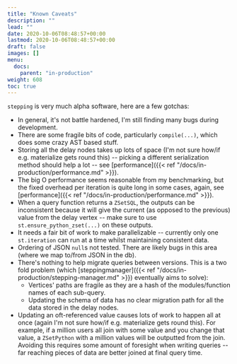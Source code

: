 ```yaml
---
title: "Known Caveats"
description: ""
lead: ""
date: 2020-10-06T08:48:57+00:00
lastmod: 2020-10-06T08:48:57+00:00
draft: false
images: []
menu:
  docs:
    parent: "in-production"
weight: 608
toc: true
---
```


`stepping` is very much alpha software, here are a few gotchas:

- In general, it's not battle hardened, I'm still finding many bugs during development.
- There are some fragile bits of code, particularly `compile(...)`, which does some crazy AST based stuff.
- Storing all the delay nodes takes up lots of space (I'm not sure how/if e.g. materialize gets round this) -- picking a different serialization method should help a lot -- see [performance]({{< ref "/docs/in-production/performance.md" >}}).
- The big O performance seems reasonable from my benchmarking, but the fixed overhead per iteration is quite long in some cases, again, see [performance]({{< ref "/docs/in-production/performance.md" >}}).
- When a query function returns a `ZSetSQL`, the outputs can be inconsistent because it will give the current (as opposed to the previous) value from the delay vertex -- make sure to use `st.ensure_python_zset(...)` on these outputs.
- It needs a fair bit of work to make parallelizable -- currently only one `st.iteration` can run at a time whilst maintaining consistent data.
- Ordering of JSON `null`s not tested. There are likely bugs in this area (where we map to/from JSON in the db).
- There's nothing to help migrate queries between versions. This is a two fold problem (which [steppingmanager]({{< ref "/docs/in-production/stepping-manager.md" >}}) eventually aims to solve):
  - Vertices' paths are fragile as they are a hash of the modules/function names of each sub-query.
  - Updating the schema of data has no clear migration path for all the data stored in the delay nodes.
- Updating an oft-referenced value causes lots of work to happen all at once (again I'm not sure how/if e.g. materialize gets round this). For example, if a million users all join with some value and you change that value, a `ZSetPython` with a million values will be outputted from the join. Avoiding this requires some amount of foresight when writing queries -- far reaching pieces of data are better joined at final query time.

